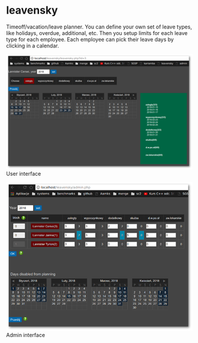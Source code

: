 # leavensky

Timeoff/vacation/leave planner. You can define your own set of leave types,
like holidays, overdue, additional, etc. Then you setup limits for each leave type
for each employee. Each employee can pick their leave days by clicking in a
calendar. 

![User intefrace](img/user.png)
User interface

![Admin intefrace](img/admin.png)
Admin interface


